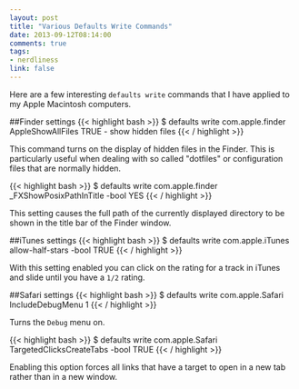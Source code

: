 ```yaml
---
layout: post
title: "Various Defaults Write Commands"
date: 2013-09-12T08:14:00
comments: true
tags:
- nerdliness
link: false
---
```

Here are a few interesting `defaults write` commands that I have applied to my Apple Macintosh
computers.

##Finder settings
{{< highlight bash >}}
$ defaults write com.apple.finder AppleShowAllFiles TRUE - show hidden files
{{< / highlight >}}

This command turns on the display of hidden files in the Finder. This is particularly useful when
dealing with so called "dotfiles" or configuration files that are normally hidden.

{{< highlight bash >}}
$ defaults write com.apple.finder _FXShowPosixPathInTitle -bool YES 
{{< / highlight >}}

This setting causes the full path of the currently displayed directory to be shown in the title bar
of the Finder window.

##iTunes settings
{{< highlight bash >}}
$ defaults write com.apple.iTunes allow-half-stars -bool TRUE
{{< / highlight >}}

With this setting enabled you can click on the rating for a track in iTunes and slide until you have
a `1/2` rating. 

##Safari settings
{{< highlight bash >}}
$ defaults write com.apple.Safari IncludeDebugMenu 1
{{< / highlight >}}

Turns the `Debug` menu on.

{{< highlight bash >}}
$ defaults write com.apple.Safari TargetedClicksCreateTabs -bool TRUE
{{< / highlight >}}

Enabling this option forces all links that have a target to open in a new tab rather than in a new
window.
